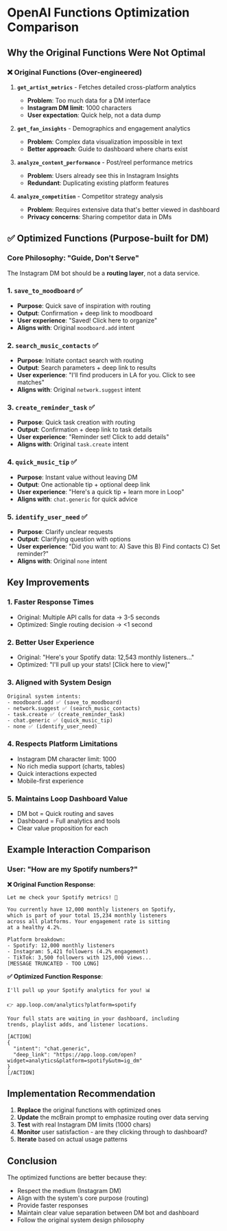 # OpenAI Functions Optimization Comparison

## Why the Original Functions Were Not Optimal

### ❌ Original Functions (Over-engineered)

1. **`get_artist_metrics`** - Fetches detailed cross-platform analytics
   - **Problem**: Too much data for a DM interface
   - **Instagram DM limit**: 1000 characters
   - **User expectation**: Quick help, not a data dump

2. **`get_fan_insights`** - Demographics and engagement analytics
   - **Problem**: Complex data visualization impossible in text
   - **Better approach**: Guide to dashboard where charts exist

3. **`analyze_content_performance`** - Post/reel performance metrics
   - **Problem**: Users already see this in Instagram Insights
   - **Redundant**: Duplicating existing platform features

4. **`analyze_competition`** - Competitor strategy analysis
   - **Problem**: Requires extensive data that's better viewed in dashboard
   - **Privacy concerns**: Sharing competitor data in DMs

## ✅ Optimized Functions (Purpose-built for DM)

### Core Philosophy: "Guide, Don't Serve"
The Instagram DM bot should be a **routing layer**, not a data service.

### 1. **`save_to_moodboard`** ✅
- **Purpose**: Quick save of inspiration with routing
- **Output**: Confirmation + deep link to moodboard
- **User experience**: "Saved! Click here to organize"
- **Aligns with**: Original `moodboard.add` intent

### 2. **`search_music_contacts`** ✅
- **Purpose**: Initiate contact search with routing
- **Output**: Search parameters + deep link to results
- **User experience**: "I'll find producers in LA for you. Click to see matches"
- **Aligns with**: Original `network.suggest` intent

### 3. **`create_reminder_task`** ✅
- **Purpose**: Quick task creation with routing
- **Output**: Confirmation + deep link to task details
- **User experience**: "Reminder set! Click to add details"
- **Aligns with**: Original `task.create` intent

### 4. **`quick_music_tip`** ✅
- **Purpose**: Instant value without leaving DM
- **Output**: One actionable tip + optional deep link
- **User experience**: "Here's a quick tip + learn more in Loop"
- **Aligns with**: `chat.generic` for quick advice

### 5. **`identify_user_need`** ✅
- **Purpose**: Clarify unclear requests
- **Output**: Clarifying question with options
- **User experience**: "Did you want to: A) Save this B) Find contacts C) Set reminder?"
- **Aligns with**: Original `none` intent

## Key Improvements

### 1. **Faster Response Times**
- Original: Multiple API calls for data → 3-5 seconds
- Optimized: Single routing decision → <1 second

### 2. **Better User Experience**
- Original: "Here's your Spotify data: 12,543 monthly listeners..."
- Optimized: "I'll pull up your stats! [Click here to view]"

### 3. **Aligned with System Design**
```
Original system intents:
- moodboard.add ✅ (save_to_moodboard)
- network.suggest ✅ (search_music_contacts)  
- task.create ✅ (create_reminder_task)
- chat.generic ✅ (quick_music_tip)
- none ✅ (identify_user_need)
```

### 4. **Respects Platform Limitations**
- Instagram DM character limit: 1000
- No rich media support (charts, tables)
- Quick interactions expected
- Mobile-first experience

### 5. **Maintains Loop Dashboard Value**
- DM bot = Quick routing and saves
- Dashboard = Full analytics and tools
- Clear value proposition for each

## Example Interaction Comparison

### User: "How are my Spotify numbers?"

**❌ Original Function Response**:
```
Let me check your Spotify metrics! 🎵

You currently have 12,000 monthly listeners on Spotify, 
which is part of your total 15,234 monthly listeners 
across all platforms. Your engagement rate is sitting 
at a healthy 4.2%.

Platform breakdown:
- Spotify: 12,000 monthly listeners
- Instagram: 5,421 followers (4.2% engagement)
- TikTok: 3,500 followers with 125,000 views...
[MESSAGE TRUNCATED - TOO LONG]
```

**✅ Optimized Function Response**:
```
I'll pull up your Spotify analytics for you! 📊

👉 app.loop.com/analytics?platform=spotify

Your full stats are waiting in your dashboard, including 
trends, playlist adds, and listener locations.

[ACTION]
{
  "intent": "chat.generic",
  "deep_link": "https://app.loop.com/open?widget=analytics&platform=spotify&utm=ig_dm"
}
[/ACTION]
```

## Implementation Recommendation

1. **Replace** the original functions with optimized ones
2. **Update** the mcBrain prompt to emphasize routing over data serving
3. **Test** with real Instagram DM limits (1000 chars)
4. **Monitor** user satisfaction - are they clicking through to dashboard?
5. **Iterate** based on actual usage patterns

## Conclusion

The optimized functions are better because they:
- Respect the medium (Instagram DM)
- Align with the system's core purpose (routing)
- Provide faster responses
- Maintain clear value separation between DM bot and dashboard
- Follow the original system design philosophy 